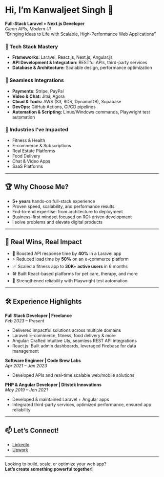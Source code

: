 # Hi, I’m Kanwaljeet Singh 👋

**Full-Stack Laravel + Next.js Developer**  
_Clean APIs, Modern UI_  
“Bringing Ideas to Life with Scalable, High-Performance Web Applications”

### 🧠 Tech Stack Mastery
- **Frameworks:** Laravel, React.js, Next.js, Angular.js
- **API Development & Integration:** RESTful APIs, third-party services
- **Database & Architecture:** Scalable design, performance optimization

### 🔌 Seamless Integrations
- **Payments:** Stripe, PayPal
- **Video & Chat:** Jitsi, Agora
- **Cloud & Tools:** AWS (S3, RDS, DynamoDB), Supabase
- **DevOps:** GitHub Actions, CI/CD pipelines
- **Automation & Scripting:** Linux/Windows commands, Playwright test automation

### 🏢 Industries I’ve Impacted
- Fitness & Health
- E-commerce & Subscriptions
- Real Estate Platforms
- Food Delivery
- Chat & Video Apps
- SaaS Platforms

---

## 🏆 Why Choose Me?

- **5+ years** hands-on full-stack experience
- Proven speed, scalability, and performance results
- End-to-end expertise: from architecture to deployment
- Business-first mindset focused on ROI-driven development
- I solve problems and elevate digital products

---

## 🚀 Real Wins, Real Impact

- 🚅 Boosted API response time by **40%** in a Laravel app
- ⚡ Reduced load time by **50%** on an e-commerce platform
- 📈 Scaled a fitness app to **30K+ active users** in 6 months
- 🛠️ Built React-based platforms for pet care, therapy, and more
- 🧪 Strengthened reliability with Playwright test automation

---

## 🛠️ Experience Highlights

**Full Stack Developer | Freelance**  
_Feb 2023 – Present_  
- Delivered impactful solutions across multiple domains  
- Laravel: E-commerce, fitness, food delivery & more  
- Angular: Crafted intuitive UIs, seamless REST API integrations  
- React.js: Built admin dashboards, leveraged Firebase for data management

**Software Engineer | Code Brew Labs**  
_Apr 2021 – Jan 2023_  
- Developed APIs and real-time scalable web/mobile solutions

**PHP & Angular Developer | Ditstek Innovations**  
_May 2019 – Jan 2021_  
- Developed & maintained Laravel + Angular apps  
- Integrated third-party services, optimized performance, ensured app reliability

---

## 📫 Let’s Connect!

- [LinkedIn](https://www.linkedin.com/in/kanwaljeet-singh-aa99451b3/)
- [Upwork](https://www.upwork.com/freelancers/kanwaljeetsingh)
<!-- Add more links if you want -->

---

Looking to build, scale, or optimize your web app?  
**Let’s create something powerful together!**

